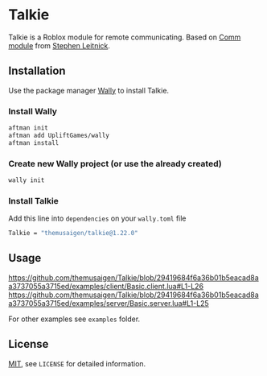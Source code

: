 # Talkie

Talkie is a Roblox module for remote communicating. Based on [Comm module](https://github.com/Sleitnick/RbxUtil/tree/main/modules/comm) from [Stephen Leitnick](https://github.com/Sleitnick).

## Installation

Use the package manager [Wally](https://wally.run/) to install Talkie.

### Install Wally
```bash
aftman init
aftman add UpliftGames/wally
aftman install
```

### Create new Wally project (or use the already created)

```bash
wally init
```

### Install Talkie
Add this line into `dependencies` on your `wally.toml` file

```bash
Talkie = "themusaigen/talkie@1.22.0"
```

## Usage

https://github.com/themusaigen/Talkie/blob/29419684f6a36b01b5eacad8aa3737055a3715ed/examples/client/Basic.client.lua#L1-L26
https://github.com/themusaigen/Talkie/blob/29419684f6a36b01b5eacad8aa3737055a3715ed/examples/server/Basic.server.lua#L1-L25

For other examples see `examples` folder.

## License

[MIT](https://choosealicense.com/licenses/mit/), see `LICENSE` for detailed information.
